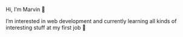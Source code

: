 Hi, I’m Marvin 👋 

I’m interested in web development and currently learning all kinds of interesting stuff at my first job 🌱

<!---
whatwouldmarvindo/whatwouldmarvindo is a ✨ special ✨ repository because its `README.md` (this file) appears on your GitHub profile.
You can click the Preview link to take a look at your changes.
--->

